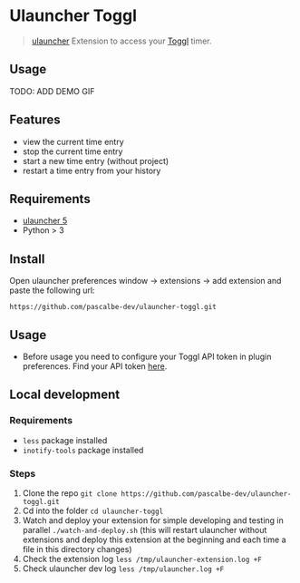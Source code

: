 # Ulauncher Toggl

> [ulauncher](https://ulauncher.io/) Extension to access your [Toggl](https://track.toggl.com/timer) timer.

## Usage

TODO: ADD DEMO GIF

## Features

- view the current time entry
- stop the current time entry
- start a new time entry (without project)
- restart a time entry from your history

## Requirements

- [ulauncher 5](https://ulauncher.io/)
- Python > 3

## Install

Open ulauncher preferences window -> extensions -> add extension and paste the following url:

`https://github.com/pascalbe-dev/ulauncher-toggl.git`

## Usage

- Before usage you need to configure your Toggl API token in plugin preferences. Find your API token [here](https://track.toggl.com/profile#api-token-label).

## Local development

### Requirements

- `less` package installed
- `inotify-tools` package installed

### Steps

1. Clone the repo `git clone https://github.com/pascalbe-dev/ulauncher-toggl.git`
2. Cd into the folder `cd ulauncher-toggl`
3. Watch and deploy your extension for simple developing and testing in parallel `./watch-and-deploy.sh` (this will restart ulauncher without extensions and deploy this extension at the beginning and each time a file in this directory changes)
4. Check the extension log `less /tmp/ulauncher-extension.log +F`
5. Check ulauncher dev log `less /tmp/ulauncher.log +F`
